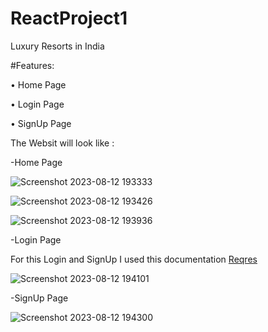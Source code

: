 # ReactProject1

Luxury Resorts in India

#Features:

• Home Page 

• Login Page

• SignUp Page 

The Websit will look like :

-Home Page

![Screenshot 2023-08-12 193333](https://github.com/Jasmin2410/ReactProject1/assets/108186055/58509880-f120-4c31-898e-3a6d3ede05cb)


![Screenshot 2023-08-12 193426](https://github.com/Jasmin2410/ReactProject1/assets/108186055/727a0c21-e3f0-47e9-8a1b-2c81d1d6da82)


![Screenshot 2023-08-12 193936](https://github.com/Jasmin2410/ReactProject1/assets/108186055/83210043-f407-43fb-bcc2-07ab1833f90a)



-Login Page

For this Login and SignUp I used this documentation [Reqres](https://reqres.in/)

![Screenshot 2023-08-12 194101](https://github.com/Jasmin2410/ReactProject1/assets/108186055/c3dbd2a6-f7ef-4673-844b-2bdbe4a207a5)


-SignUp Page

![Screenshot 2023-08-12 194300](https://github.com/Jasmin2410/ReactProject1/assets/108186055/c4b3de0d-5525-4d4f-a3ba-28ca30795819)

